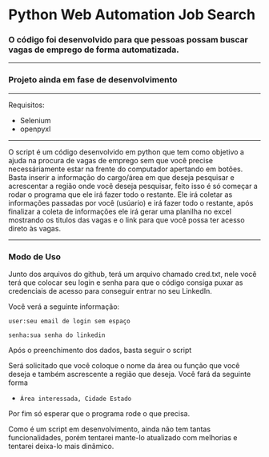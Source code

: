 # Python Web Automation Job Search

### O código foi desenvolvido para que pessoas possam buscar vagas de emprego de forma automatizada.
---
### Projeto ainda em fase de desenvolvimento

---

Requisitos:

* Selenium
* openpyxl

---

O script é um código desenvolvido em python que tem como objetivo a ajuda na procura de vagas de emprego sem que você precise necessáriamente estar na frente do computador apertando em botões.
Basta inserir a informação do cargo/área em que deseja pesquisar e acrescentar a região onde você deseja pesquisar, feito isso é só começar a rodar o programa que ele irá fazer todo o restante.
Ele irá coletar as informações passadas por você (usúario) e irá fazer todo o restante, após finalizar a coleta de informações ele irá gerar uma planilha no excel mostrando os titulos das vagas e o link para que você possa ter acesso direto às vagas.

---

### Modo de Uso

Junto dos arquivos do github, terá um arquivo chamado cred.txt, nele você terá que colocar seu login e senha para que o código consiga puxar as credenciais de acesso para conseguir entrar no seu LinkedIn.

Você verá a seguinte informação:

 `user:seu email de login sem espaço`
 
 `senha:sua senha do linkedin`

 Após o preenchimento dos dados, basta seguir o script

Será solicitado que você coloque o nome da área ou função que você deseja e também ascrescente a região que deseja.
Você fará da seguinte forma

* `Área interessada, Cidade Estado` 

Por fim só esperar que o programa rode o que precisa.

Como é um script em desenvolvimento, ainda não tem tantas funcionalidades, porém tentarei mante-lo atualizado com melhorias e tentarei deixa-lo mais dinâmico.



